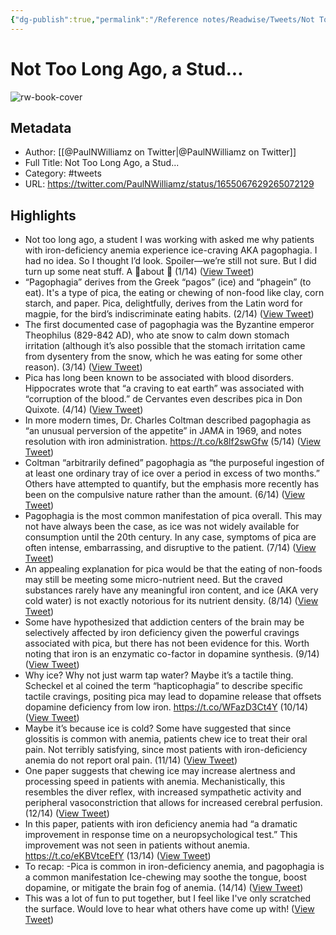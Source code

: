 ```yaml
---
{"dg-publish":true,"permalink":"/Reference notes/Readwise/Tweets/Not Too Long Ago, a Stud.../"}
---
```


# Not Too Long Ago, a Stud...

![rw-book-cover](https://pbs.twimg.com/profile_images/1241485223336054786/NXikEgVE.jpg)

## Metadata
- Author: [[@PaulNWilliamz on Twitter\|@PaulNWilliamz on Twitter]]
- Full Title: Not Too Long Ago, a Stud...
- Category: #tweets
- URL: https://twitter.com/PaulNWilliamz/status/1655067629265072129

## Highlights
- Not too long ago, a student I was working with asked me why patients with iron-deficiency anemia experience ice-craving AKA pagophagia. I had no idea. So I thought I’d look. Spoiler—we’re still not sure. But I did turn up some neat stuff. 
  A 🧵about 🧊 (1/14) ([View Tweet](https://twitter.com/PaulNWilliamz/status/1655067629265072129))
- “Pagophagia” derives from the Greek “pagos” (ice) and “phagein” (to eat). It's a type of pica, the eating or chewing of non-food like clay, corn starch, and paper. Pica, delightfully, derives from the Latin word for magpie, for the bird’s indiscriminate eating habits. (2/14) ([View Tweet](https://twitter.com/PaulNWilliamz/status/1655067630917615616))
- The first documented case of pagophagia was the Byzantine emperor Theophilus (829-842 AD), who ate snow to calm down stomach irritation (although it’s also possible that the stomach irritation came from dysentery from the snow, which he was eating for some other reason). (3/14) ([View Tweet](https://twitter.com/PaulNWilliamz/status/1655067632402411520))
- Pica has long been known to be associated with blood disorders. Hippocrates wrote that “a craving to eat earth” was associated with “corruption of the blood.” de Cervantes even describes pica in Don Quixote. (4/14) ([View Tweet](https://twitter.com/PaulNWilliamz/status/1655067634042384386))
- In more modern times, Dr. Charles Coltman described pagophagia as “an unusual perversion of the appetite” in JAMA in 1969, and notes resolution with iron administration. https://t.co/k8lf2swGfw (5/14) ([View Tweet](https://twitter.com/PaulNWilliamz/status/1655067635753598986))
- Coltman “arbitrarily defined” pagophagia as “the purposeful ingestion of at least one ordinary tray of ice over a period in excess of two months.” Others have attempted to quantify, but the emphasis more recently has been on the compulsive nature rather than the amount. (6/14) ([View Tweet](https://twitter.com/PaulNWilliamz/status/1655067637397741568))
- Pagophagia is the most common manifestation of pica overall. This may not have always been the case, as ice was not widely available for consumption until the 20th century. In any case, symptoms of pica are often intense, embarrassing, and disruptive to the patient. (7/14) ([View Tweet](https://twitter.com/PaulNWilliamz/status/1655067638890999811))
- An appealing explanation for pica would be that the eating of non-foods may still be meeting some micro-nutrient need. But the craved substances rarely have any meaningful iron content, and ice (AKA very cold water) is not exactly notorious for its nutrient density. (8/14) ([View Tweet](https://twitter.com/PaulNWilliamz/status/1655067640434401280))
- Some have hypothesized that addiction centers of the brain may be selectively affected by iron deficiency given the powerful cravings associated with pica, but there has not been evidence for this. Worth noting that iron is an enzymatic co-factor in dopamine synthesis. (9/14) ([View Tweet](https://twitter.com/PaulNWilliamz/status/1655067642162556931))
- Why ice? Why not just warm tap water? Maybe it’s a tactile thing. Scheckel et al coined the term “hapticophagia” to describe specific tactile cravings, positing pica may lead to dopamine release that offsets dopamine deficiency from low iron. https://t.co/WFazD3Ct4Y (10/14) ([View Tweet](https://twitter.com/PaulNWilliamz/status/1655067643806732289))
- Maybe it’s because ice is cold? Some have suggested that since glossitis is common with anemia, patients chew ice to treat their oral pain. Not terribly satisfying, since most patients with iron-deficiency anemia do not report oral pain. (11/14) ([View Tweet](https://twitter.com/PaulNWilliamz/status/1655067645597691904))
- One paper suggests that chewing ice may increase alertness and processing speed in patients with anemia. Mechanistically, this resembles the diver reflex, with increased sympathetic activity and peripheral vasoconstriction that allows for increased cerebral perfusion. (12/14) ([View Tweet](https://twitter.com/PaulNWilliamz/status/1655067647103442945))
- In this paper, patients with iron deficiency anemia had “a dramatic improvement in response time on a neuropsychological test.” This improvement was not seen in patients without anemia. https://t.co/eKBVtceEfY (13/14) ([View Tweet](https://twitter.com/PaulNWilliamz/status/1655067648743333888))
- To recap:
  -Pica is common in iron-deficiency anemia, and pagophagia is a common manifestation
  Ice-chewing may soothe the tongue, boost dopamine, or mitigate the brain fog of anemia. (14/14) ([View Tweet](https://twitter.com/PaulNWilliamz/status/1655067650496552962))
- This was a lot of fun to put together, but I feel like I've only scratched the surface. Would love to hear what others have come up with! ([View Tweet](https://twitter.com/PaulNWilliamz/status/1655067651993903105))

